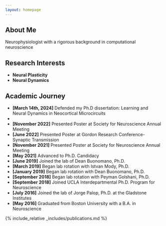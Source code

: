 ```yaml
---
layout: homepage
---
```


## About Me

Neurophysiologist with a rigorous background in computational neuroscience

## Research Interests

- **Neural Plasticity** 
- **Neural Dynamics** 

## Academic Journey

- **[March 14th, 2024]** Defended my Ph.D dissertation: Learning and Neural Dynamics in Neocortical Microcircuits
- 
- **[November 2022]** Presented Poster at Society for Neuroscience Annual Meeting
- **[June 2022]** Presented Poster at Gordon Research Conference-Synaptic Transmission
- **[November 2021]** Presented Poster at Society for Neuroscience Annual Meeting
- **[May 2021]** Advanced to Ph.D. Candidacy
- **[June 2019]** Joined the lab of Dean Buonomano, Ph.D.
- **[March 2019]** Began lab rotation with Istvan Mody, Ph.D.
- **[January 2019]** Began lab rotation with Dean Buonomano, Ph.D.
- **[September 2018]** Began lab rotation with Peyman Golshani, Ph.D.
- **[September 2018]** Joined UCLA Interdepartmental Ph.D. Program for Neuroscience
- **[July 2016]** Joined the lab of Jorge Palop, Ph.D. at the Gladstone Institutes 
- **[May 2016]** Graduated from Boston University with a B.A. in Neuroscience


{% include_relative _includes/publications.md %}

